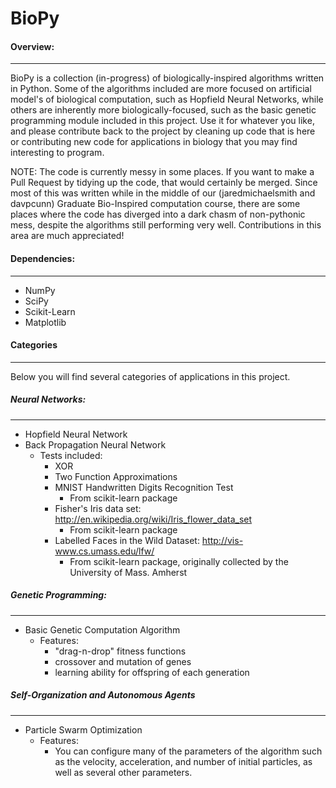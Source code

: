 # BioPy

#### Overview:
----
BioPy is a collection (in-progress) of biologically-inspired algorithms written in Python. Some of the algorithms included are more focused on artificial model's of biological computation, such as Hopfield Neural Networks, while others are inherently more biologically-focused, such as the basic genetic programming module included in this project. Use it for whatever you like, and please contribute back to the project by cleaning up code that is here or contributing new code for
applications in biology that you may find interesting to program.

NOTE: The code is currently messy in some places. If you want to make a Pull Request by tidying up the code, that would certainly be merged. Since most of this was written while in the middle of our (jaredmichaelsmith and davpcunn) Graduate Bio-Inspired computation course, there are some places where the code has diverged into a dark chasm of non-pythonic mess, despite the algorithms still performing very well. Contributions in this area are much appreciated!

#### Dependencies:
----
- NumPy
- SciPy
- Scikit-Learn
- Matplotlib

#### Categories
----
Below you will find several categories of applications in this project.

##### Neural Networks:
----
- Hopfield Neural Network
- Back Propagation Neural Network
    - Tests included:
        - XOR
        - Two Function Approximations
        - MNIST Handwritten Digits Recognition Test
            - From scikit-learn package
        - Fisher's Iris data set: http://en.wikipedia.org/wiki/Iris_flower_data_set
            - From scikit-learn package
        - Labelled Faces in the Wild Dataset: http://vis-www.cs.umass.edu/lfw/
            - From scikit-learn package, originally collected by the University of Mass. Amherst

##### Genetic Programming:
----
- Basic Genetic Computation Algorithm
    - Features:
        - "drag-n-drop" fitness functions  
        - crossover and mutation of genes
        - learning ability for offspring of each generation

##### Self-Organization and Autonomous Agents
----
- Particle Swarm Optimization
    - Features:
        - You can configure many of the parameters of the algorithm such as the velocity, acceleration, and number of initial particles, as well as several other parameters.